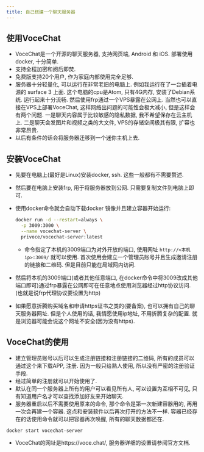 ```yaml
---
title: 自己搭建一个聊天服务器
---
```

## 使用VoceChat

- VoceChat是一个开源的聊天服务器, 支持网页端, Android 和 iOS. 部署使用docker, 十分简单.
- 支持全程加密和阅后即焚.
- 免费版支持20个用户, 作为家庭内部使用完全足够.
- 服务器十分轻量化, 可以运行在非常老旧的电脑上. 例如我运行在了一台插着电源的 surface 3 上面. 这个电脑的cpu是Atom, 只有4G内存, 安装了Debian系统. 运行起来十分流畅. 然后使用frp通过一个VPS暴露在公网上. 当然也可以直接在VPS上部署VoceChat, 这样网络出问题的可能性会极大减小, 但是这样会有两个问题. 一是聊天内容属于比较敏感的隐私数据, 我不希望保存在云主机上. 二是聊天会发图片和视频之类的大文件, VPS的存储空间极其有限, 扩容也非常昂贵.
- 以后有条件的话会将服务器迁移到一个迷你主机上去.

## 安装VoceChat

- 先要在电脑上(最好是Linux)安装docker, ssh. 这些一般都有不需要赘述.
- 然后要在电脑上安装frp, 用于将服务器放到公网. 只需要复制文件到电脑上即可.
- 使用docker命令就会自动下载docker 镜像并且建立容器开始运行:
  
    ```bash
    docker run -d --restart=always \
      -p 3009:3000 \
      --name vocechat-server \
      privoce/vocechat-server:latest
    ```
    
    - 命令指定了本机的3009端口为对外开放的端口, 使用网址 `http://<本机ip>:3009/` 就可以使用. 首次使用会建立一个管理员账号并且生成邀请注册的链接和二维码. 但是目前只能在局域网内访问.
- 然后将本机的3009端口(或者其他任意端口, 在docker命令中将3009改成其他端口即可)通过frp暴露在公网即可在任意地点使用浏览器经过http协议访问. (也就是说frp代理协议要设置为http)
- 如果愿意折腾购买域名和申请https证书之类的(要备案), 也可以拥有自己的聊天服务器网址. 但是个人使用的话, 我情愿使用ip地址, 不用折腾复杂的配置. 就是浏览器可能会说这个网址不安全(因为没有https).

## VoceChat的使用

- 建立管理员账号以后可以生成注册链接和注册链接的二维码, 所有的成员可以通过这个来下载APP, 注册. 因为一般只给熟人使用, 所以没有严密的注册验证手段.
- 经过简单的注册就可以开始使用了.
- 默认在同一个服务器上所有的用户可以看见所有人, 可以设置为互相不可见, 只有知道用户名才可以查找添加好友来开始聊天.
- 服务器重启以后不需要使用原来的命令, 那个命令是第一次新建容器用的, 再用一次会再建一个容器. 这点和安装软件以后再次打开的方法不一样. 容器已经存在的话使用命令就可以把容器再次唤醒, 所有的聊天数据都还在.

```bash
docker start vocechat-server
```

- VoceChat的网址是https://voce.chat/, 服务器详细的设置请参阅官方文档.
